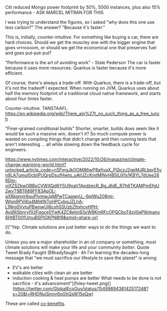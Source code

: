 

Citi reduced Mongo power footprint by 50%, 5000 instances, plus also 15% performance - ASK MARCEL MITRAN FOR THIS


I was trying to understand the figures, so I asked "why does this one use less carbon?" The answer? "Because it's faster."


This is, initially, counter-intuitive. For something like buying a car, there are hard choices.
Should we get the muscley one with the bigger engine that goes vrrroooom, or should we get the economical one 
that preserves fuel and goes put-put-put?

"Performance is the art of avoiding work" - Stale Pederson
The car is faster because it uses more resources. Quarkus is faster because it's more efficient.

Of course, there's always a trade-off. With Quarkus, there is a trade-off, but it's not the tradeoff I expected. 
When running on JVM, Quarkus uses about half the memory footprint of a traditional cloud native framework, and starts about four times faster. 

Counter-intuitive. 
TANSTAAFL.
https://en.wikipedia.org/wiki/There_ain%27t_no_such_thing_as_a_free_lunch

"Finer-grained conditional builds" 
Shorter, smarter, builds does seem like it would be such a massive win, doesn't it? So much compute power is wasted on compiling things that didn't change and then running tests that aren't interesting ... all while slowing down the feedback cycle for engineers.


https://www.nytimes.com/interactive/2022/10/26/magazine/climate-change-warming-world.html?unlocked_article_code=nSFmgJkOOM86wP8afjvaX_PQjczJ2geMJRLbprE5vn9LA7umuI0cbtPUQrgDsufHwtq_uAtUZcKmtMlNyHB5iLIlI1s1KBYL7dUee266Dm-viXZSZkwOBBxCVWXQd6Y5U9oaV1AedzecR_Bg_dIdE_R7h6TKAMPmEfgU2wvT9BT689FF83ApOL-gX8kgnyjr6uuPIymwJsMPwTCaawnU_-6eIWu208mi-Whm9PViKp4MhKNToHPCvbgJZLhA-L1Nrg0VvtuPBwnwUI6cxh5SUzbZttxhcyHPH-Ayd9jSbnryf03Fqgce0YwK4ZC8eIm93xW8KmRFcOPQCboT4zji0ePIklmany6HtBT00fUmuBSPIGKPN8f8&smid=share-url

[!["Yep. Climate solutions are just better ways to do the things we want to do.
   
   Unless you are a major shareholder in an oil company or something, most climate solutions will make your life and your community *better*.
   Quote Tweet
   Brady Faught
   @Bradyfaught
    · 4h
   I'm learning the decades-long message that "we must sacrifice our lifestyle to save the planet" is wrong:
   - EV's are better
   - walkable cities with clean air are better
   - induction cooking & heat pumps are better
   What needs to be done is not sacrifice - it's advancement"](foley-tweet.png)](https://twitter.com/GlobalEcoGuy/status/1549989438142517248?s=20&t=RHDNuiSmnr6oGhQsW15eQw)

These are called [co-benefits](https://www.nature.com/articles/nclimate2814.epdf?sharing_token=VlpmIlyn640CzXagdfTDmtRgN0jAjWel9jnR3ZoTv0NOZ8EsNUkEgIIbXwUUlQaRYTEdJ_XrLsXlsMYhj6MV20ShP6BtO6BHrO3ZC9mrlho6mIxBRJTkPipwDTJYemIQl8stojzWgacrPWYgZpgjKWpK9DVpKqx0_sKI5gvkuieycWY11i32_VNUFLC37MBd8Bf7x8QBOxNOkFkGaGz86plcW2avILwmFyeXGpeOWCpw7B8oxH9RJudWlKm-oxQAtC3nkG6YSZDjxHJL3V6GvTjBcQphy49HOqzdk9Y-7-o%3D).